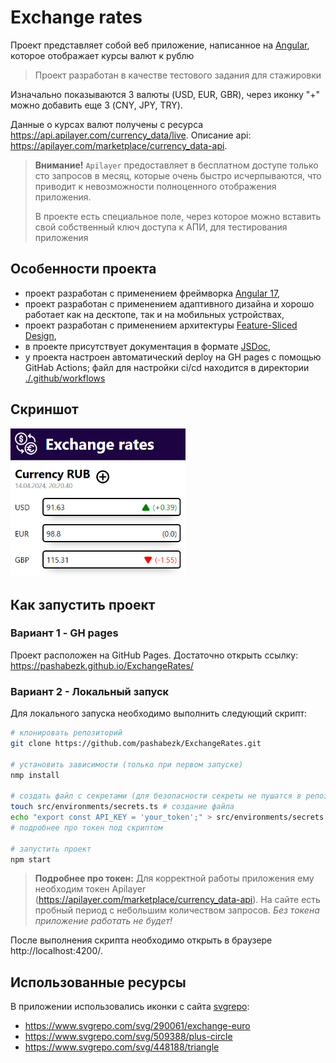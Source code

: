 # Exchange rates
Проект представляет собой веб приложение, написанное на [Angular](https://angular.io/), которое отображает курсы валют к рублю

> Проект разработан в качестве тестового задания для стажировки

Изначально показываются 3 валюты (USD, EUR, GBR), через иконку "+" можно добавить еще 3 (CNY, JPY, TRY).

Данные о курсах валют получены с ресурса https://api.apilayer.com/currency_data/live.
Описание api: https://apilayer.com/marketplace/currency_data-api.

> **Внимание!** `Apilayer` предоставляет в бесплатном доступе только сто запросов в месяц,
> которые очень быстро исчерпываются, что приводит к невозможности полноценного отображения приложения.
>
> В проекте есть специальное поле, через которое можно вставить свой собственный ключ доступа к АПИ,
> для тестирования приложения

## Особенности проекта
* проект разработан с применением фреймворка [Angular 17](https://angular.io/),
* проект разработан с применением адаптивного дизайна и хорошо работает как на десктопе, так и на мобильных устройствах,
* проект разработан с применением архитектуры [Feature-Sliced Design](https://feature-sliced.design/),
* в проекте присутствует документация в формате [JSDoc](https://jsdoc.app/),
* у проекта настроен автоматический deploy на GH pages с помощью GitHab Actions; файл для настройки ci/cd находится в директории [./.github/workflows](/.github/workflows)

## Скриншот

<img src="./screenshots/home-page.png" width="280px" alt="screenshot"/>

## Как запустить проект

### Вариант 1 - GH pages

Проект расположен на GitHub Pages.
Достаточно открыть ссылку: https://pashabezk.github.io/ExchangeRates/

### Вариант 2 - Локальный запуск

Для локального запуска необходимо выполнить следующий скрипт:

```sh
# клонировать репозиторий
git clone https://github.com/pashabezk/ExchangeRates.git

# установить зависимости (только при первом запуске)
nmp install

# создать файл с секретами (для безопасности секреты не пушатся в репозиторий)
touch src/environments/secrets.ts # создание файла
echo "export const API_KEY = 'your_token';" > src/environments/secrets.ts # создание переменной с токеном
# подробнее про токен под скриптом

# запустить проект
npm start
```

> **Подробнее про токен:**
> Для корректной работы приложения ему необходим токен Apilayer (https://apilayer.com/marketplace/currency_data-api).
> На сайте есть пробный период с небольшим количеством запросов. _Без токена приложение работать не будет!_

После выполнения скрипта необходимо открыть в браузере http://localhost:4200/.

## Использованные ресурсы
В приложении использовались иконки с сайта [svgrepo](https://www.svgrepo.com/):
* https://www.svgrepo.com/svg/290061/exchange-euro
* https://www.svgrepo.com/svg/509388/plus-circle
* https://www.svgrepo.com/svg/448188/triangle
